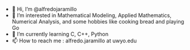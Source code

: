 - 👋 Hi, I’m @alfredojaramillo
- 👀 I’m interested in Mathematical Modeling, Applied Mathematics, Numerical Analysis, and some hobbies like cooking bread and playing Go  
- 🌱 I’m currently learning C, C++, Python
- 📫 How to reach me : alfredo.jaramillo at uwyo.edu

<!---
alfredojaramillo/alfredojaramillo is a ✨ special ✨ repository because its `README.md` (this file) appears on your GitHub profile.
You can click the Preview link to take a look at your changes.
--->
